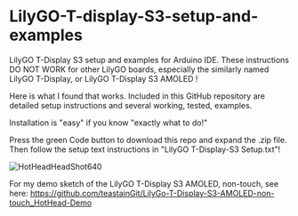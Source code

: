 # LilyGO-T-display-S3-setup-and-examples
LilyGO T-Display S3 setup and examples for Arduino IDE.
These instructions DO NOT WORK for other LilyGO boards, especially the 
similarly named LilyGO T-Display, or LilyGO T-Display S3 AMOLED !

Here is what I found that works.
Included in this GitHub repository are detailed setup instructions and several
working, tested, examples.
 
Installation is "easy" if you know "exactly what to do!"

Press the green Code button to download this repo and expand the .zip file.
Then follow the setup text instructions in "LilyGO T-Display-S3 Setup.txt"!

![HotHeadHeadShot640](https://github.com/teastainGit/LilyGO-T-display-S3-setup-and-examples/assets/80008504/b766d283-3e03-4617-bc79-451250adff23)

For my demo sketch of the LilyGO T-Display S3 AMOLED, non-touch, see here:
https://github.com/teastainGit/LilyGo-T-Display-S3-AMOLED-non-touch_HotHead-Demo

